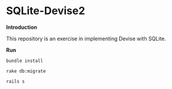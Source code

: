 **SQLite-Devise2**
==================

**Introduction**

This repository is an exercise in implementing Devise with SQLite.

**Run**

`` bundle install ``

`` rake db:migrate ``

`` rails s ``